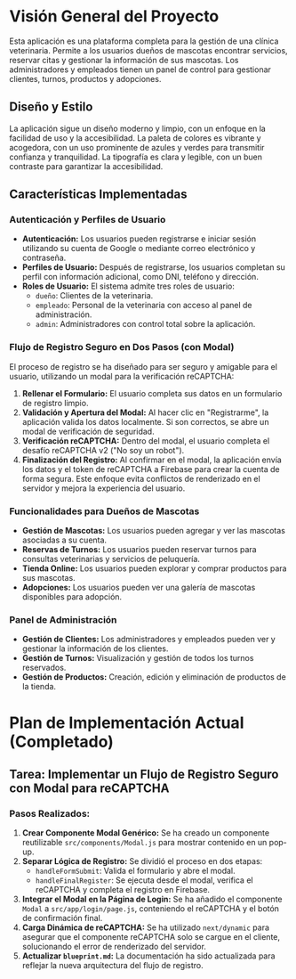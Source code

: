# Visión General del Proyecto

Esta aplicación es una plataforma completa para la gestión de una clínica veterinaria. Permite a los usuarios dueños de mascotas encontrar servicios, reservar citas y gestionar la información de sus mascotas. Los administradores y empleados tienen un panel de control para gestionar clientes, turnos, productos y adopciones.

## Diseño y Estilo

La aplicación sigue un diseño moderno y limpio, con un enfoque en la facilidad de uso y la accesibilidad. La paleta de colores es vibrante y acogedora, con un uso prominente de azules y verdes para transmitir confianza y tranquilidad. La tipografía es clara y legible, con un buen contraste para garantizar la accesibilidad.

## Características Implementadas

### Autenticación y Perfiles de Usuario

*   **Autenticación:** Los usuarios pueden registrarse e iniciar sesión utilizando su cuenta de Google o mediante correo electrónico y contraseña.
*   **Perfiles de Usuario:** Después de registrarse, los usuarios completan su perfil con información adicional, como DNI, teléfono y dirección.
*   **Roles de Usuario:** El sistema admite tres roles de usuario:
    *   `dueño`: Clientes de la veterinaria.
    *   `empleado`: Personal de la veterinaria con acceso al panel de administración.
    *   `admin`: Administradores con control total sobre la aplicación.

### Flujo de Registro Seguro en Dos Pasos (con Modal)

El proceso de registro se ha diseñado para ser seguro y amigable para el usuario, utilizando un modal para la verificación reCAPTCHA:

1.  **Rellenar el Formulario:** El usuario completa sus datos en un formulario de registro limpio.
2.  **Validación y Apertura del Modal:** Al hacer clic en "Registrarme", la aplicación valida los datos localmente. Si son correctos, se abre un modal de verificación de seguridad.
3.  **Verificación reCAPTCHA:** Dentro del modal, el usuario completa el desafío reCAPTCHA v2 ("No soy un robot").
4.  **Finalización del Registro:** Al confirmar en el modal, la aplicación envía los datos y el token de reCAPTCHA a Firebase para crear la cuenta de forma segura. Este enfoque evita conflictos de renderizado en el servidor y mejora la experiencia del usuario.

### Funcionalidades para Dueños de Mascotas

*   **Gestión de Mascotas:** Los usuarios pueden agregar y ver las mascotas asociadas a su cuenta.
*   **Reservas de Turnos:** Los usuarios pueden reservar turnos para consultas veterinarias y servicios de peluquería.
*   **Tienda Online:** Los usuarios pueden explorar y comprar productos para sus mascotas.
*   **Adopciones:** Los usuarios pueden ver una galería de mascotas disponibles para adopción.

### Panel de Administración

*   **Gestión de Clientes:** Los administradores y empleados pueden ver y gestionar la información de los clientes.
*   **Gestión de Turnos:** Visualización y gestión de todos los turnos reservados.
*   **Gestión de Productos:** Creación, edición y eliminación de productos de la tienda.

# Plan de Implementación Actual (Completado)

## Tarea: Implementar un Flujo de Registro Seguro con Modal para reCAPTCHA

### Pasos Realizados:

1.  **Crear Componente Modal Genérico:** Se ha creado un componente reutilizable `src/components/Modal.js` para mostrar contenido en un pop-up.
2.  **Separar Lógica de Registro:** Se dividió el proceso en dos etapas:
    *   `handleFormSubmit`: Valida el formulario y abre el modal.
    *   `handleFinalRegister`: Se ejecuta desde el modal, verifica el reCAPTCHA y completa el registro en Firebase.
3.  **Integrar el Modal en la Página de Login:** Se ha añadido el componente `Modal` a `src/app/login/page.js`, conteniendo el reCAPTCHA y el botón de confirmación final.
4.  **Carga Dinámica de reCAPTCHA:** Se ha utilizado `next/dynamic` para asegurar que el componente reCAPTCHA solo se cargue en el cliente, solucionando el error de renderizado del servidor.
5.  **Actualizar `blueprint.md`:** La documentación ha sido actualizada para reflejar la nueva arquitectura del flujo de registro.
